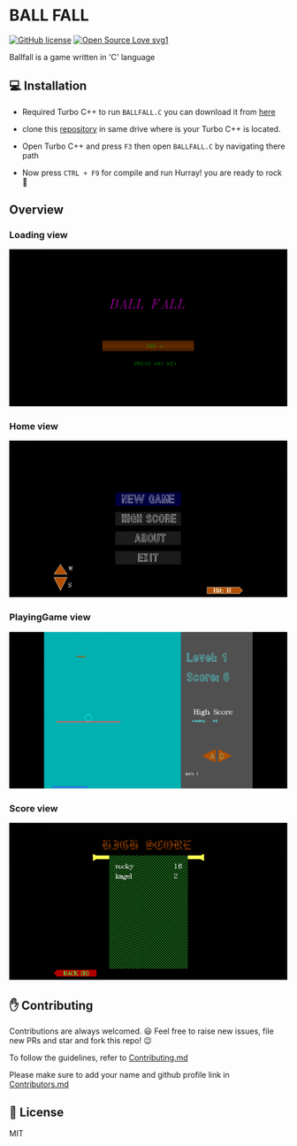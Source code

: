 # BALL FALL
[![GitHub license](https://img.shields.io/github/license/Naereen/StrapDown.js.svg)](https://github.com/jainrocky/Computer-Graphics/blob/master/LICENSE) 
[![Open Source Love svg1](https://badges.frapsoft.com/os/v1/open-source.svg?v=103)]()



Ballfall is a game written in 'C' language

## :computer: Installation

* Required Turbo C++ to run `BALLFALL.C` you can download it from [here](https://archive.codeplex.com/?p=turboc)

* clone this [repository](https://github.com/jainrocky/Computer-Graphics.git) in same drive where is your Turbo C++ is located.

* Open Turbo C++ and press `F3` then open `BALLFALL.C` by navigating there path

* Now press `CTRL + F9` for compile and run Hurray! you are ready to rock :rocket:

## Overview

### Loading view

![LANDING_PAGE](/img/LANDING_PAGE.png)

### Home view

![HOME_PAGE](/img/HOME_PAGE.png)

### PlayingGame view

![GAME_PAGE](/img/GAME_PAGE.png)

### Score view

![SCORE_PAGE](/img/SCORE_PAGE.png)


## :raised_hand: Contributing

Contributions are always welcomed. :smiley: Feel free to raise new issues, file new PRs and star and fork this repo! :wink:

To follow the guidelines, refer to [Contributing.md](CONTRIBUTING.md)

Please make sure to add your name and github profile link in [Contributors.md](Contributors.md) 


## :page_facing_up: License

MIT
